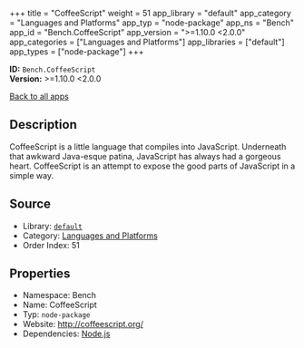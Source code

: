 ﻿+++
title = "CoffeeScript"
weight = 51
app_library = "default"
app_category = "Languages and Platforms"
app_typ = "node-package"
app_ns = "Bench"
app_id = "Bench.CoffeeScript"
app_version = ">=1.10.0 <2.0.0"
app_categories = ["Languages and Platforms"]
app_libraries = ["default"]
app_types = ["node-package"]
+++

**ID:** `Bench.CoffeeScript`  
**Version:** >=1.10.0 <2.0.0  
<!--more-->

[Back to all apps](/apps/)

## Description
CoffeeScript is a little language that compiles into JavaScript.
Underneath that awkward Java-esque patina, JavaScript has always had a gorgeous heart.
CoffeeScript is an attempt to expose the good parts of JavaScript in a simple way.

## Source

* Library: [`default`](/app_libraries/default)
* Category: [Languages and Platforms](/app_categories/languages-and-platforms)
* Order Index: 51

## Properties

* Namespace: Bench
* Name: CoffeeScript
* Typ: `node-package`
* Website: <http://coffeescript.org/>
* Dependencies: [Node.js](/apps/Bench.Node)

